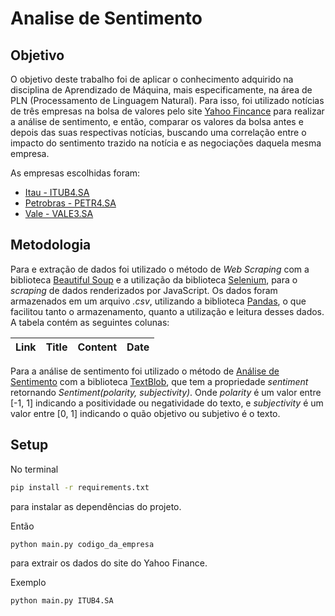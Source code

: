 # Analise de Sentimento

## Objetivo

O objetivo deste trabalho foi de aplicar o conhecimento adquirido na disciplina de Aprendizado de Máquina, mais especificamente, na área de PLN (Processamento de Linguagem Natural). Para isso, foi utilizado notícias de três empresas na bolsa de valores pelo site [Yahoo Fincance](https://finance.yahoo.com/) para realizar a análise de sentimento, e então, comparar os valores da bolsa antes e depois das suas respectivas notícias, buscando uma correlação entre o impacto do sentimento trazido na notícia e as negociações daquela mesma empresa.

As empresas escolhidas foram:

- [Itau - ITUB4.SA](https://finance.yahoo.com/quote/ITUB?p=ITUB&.tsrc=fin-srch)
- [Petrobras - PETR4.SA](https://finance.yahoo.com/quote/PBR?p=PBR&.tsrc=fin-srch)
- [Vale - VALE3.SA](https://finance.yahoo.com/quote/VALE3.SA?p=VALE3.SA&.tsrc=fin-srch)

## Metodologia

Para e extração de dados foi utilizado o método de _Web Scraping_ com a biblioteca [Beautiful Soup](https://www.crummy.com/software/BeautifulSoup/bs4/doc/) e a utilização da biblioteca [Selenium](https://www.selenium.dev/documentation/webdriver/), para o _scraping_ de dados renderizados por JavaScript.
Os dados foram armazenados em um arquivo _.csv_, utilizando a biblioteca [Pandas](https://pandas.pydata.org/), o que facilitou tanto o armazenamento, quanto a utilização e leitura desses dados.
A tabela contém as seguintes colunas:

| Link | Title | Content | Date |
| ---- | ----- | ------- | ---- |

Para a análise de sentimento foi utilizado o método de [Análise de Sentimento](https://pt.wikipedia.org/wiki/An%C3%A1lise_de_sentimento) com a biblioteca [TextBlob](https://textblob.readthedocs.io/en/dev/), que tem a propriedade _sentiment_ retornando _Sentiment(polarity, subjectivity)_. Onde _polarity_ é um valor entre [-1, 1] indicando a positividade ou negatividade do texto, e _subjectivity_ é um valor entre [0, 1] indicando o quão objetivo ou subjetivo é o texto.

## Setup

No terminal

```bash
pip install -r requirements.txt
```

para instalar as dependências do projeto.

Então

```bash
python main.py codigo_da_empresa
```

para extrair os dados do site do Yahoo Finance.

Exemplo

```bash
python main.py ITUB4.SA
```
